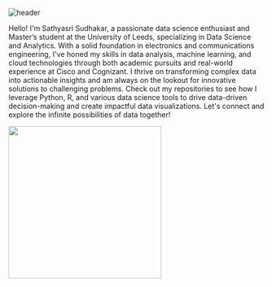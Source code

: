 
  ![header](https://github.com/SathyasriS27/SathyasriS27/assets/80045599/58c890a7-a685-4f45-aa2a-2438959fac0a)

Hello! I'm Sathyasri Sudhakar, a passionate data science enthusiast and Master’s student at the University of Leeds, specializing in Data Science and Analytics. With a solid foundation in electronics and communications engineering, I've honed my skills in data analysis, machine learning, and cloud technologies through both academic pursuits and real-world experience at Cisco and Cognizant. I thrive on transforming complex data into actionable insights and am always on the lookout for innovative solutions to challenging problems. Check out my repositories to see how I leverage Python, R, and various data science tools to drive data-driven decision-making and create impactful data visualizations. Let's connect and explore the infinite possibilities of data together!

<img src="https://user-images.githubusercontent.com/74038190/235224431-e8c8c12e-6826-47f1-89fb-2ddad83b3abf.gif" width="300">


